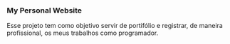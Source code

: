 ### My Personal Website

Esse projeto tem como objetivo servir de portifólio e registrar, de maneira profissional, os meus trabalhos como programador.